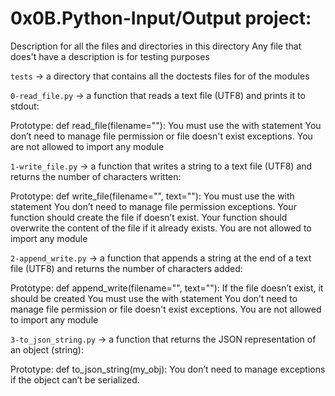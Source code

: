 # 0x0B.Python-Input/Output project:


Description for all the files and directories in this directory
Any file that does't have a description is for testing purposes


`tests` -> a directory that contains all the doctests files for of the modules


`0-read_file.py` -> a function that reads a text file (UTF8) and prints it to stdout:

Prototype: def read_file(filename=""):
You must use the with statement
You don’t need to manage file permission or file doesn't exist exceptions.
You are not allowed to import any module


`1-write_file.py` -> a function that writes a string to a text file (UTF8) and returns the number of characters written:

Prototype: def write_file(filename="", text=""):
You must use the with statement
You don’t need to manage file permission exceptions.
Your function should create the file if doesn’t exist.
Your function should overwrite the content of the file if it already exists.
You are not allowed to import any module


`2-append_write.py` -> a function that appends a string at the end of a text file (UTF8) and returns the number of characters added:

Prototype: def append_write(filename="", text=""):
If the file doesn’t exist, it should be created
You must use the with statement
You don’t need to manage file permission or file doesn't exist exceptions.
You are not allowed to import any module


`3-to_json_string.py` -> a function that returns the JSON representation of an object (string):

Prototype: def to_json_string(my_obj):
You don’t need to manage exceptions if the object can’t be serialized.


